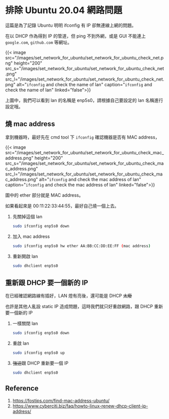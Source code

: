 # 排除 Ubuntu 20.04 網路問題


這篇是為了記錄 Ubuntu 明明 ifconfig 有 IP 卻無連線上網的問題。

在以 DHCP 作為得到 IP 的管道，但 ping 不到外網，或是 GUI 不能連上 `google.com`, `github.com` 等網址。

{{< image src="/images/set_network_for_ubuntu/set_network_for_ubuntu_check_net.png"  height="200"
          src_s="/images/set_network_for_ubuntu/set_network_for_ubuntu_check_net.png"
          src_l="/images/set_network_for_ubuntu/set_network_for_ubuntu_check_net.png"
alt="`ifconfig` and check the name of lan" caption="`ifconfig` and check the name of lan" linked="false">}}

上圖中，我們可以看到 lan 的名稱是 enp5s0，請根據自己要設定的 lan 名稱進行設定哦。

## 燒 mac address

拿到機器時，最好先在 cmd tool 下 `ifconfig` 確認機器是否有 MAC address，

{{< image src="/images/set_network_for_ubuntu/set_network_for_ubuntu_check_mac_address.png"  height="200"
          src_s="/images/set_network_for_ubuntu/set_network_for_ubuntu_check_mac_address.png"
          src_l="/images/set_network_for_ubuntu/set_network_for_ubuntu_check_mac_address.png"
alt="`ifconfig` and check the mac address of lan" caption="`ifconfig` and check the mac address of lan" linked="false">}}

圖中的 ether 部分就是 MAC address。

如果看起來是 00:11:22:33:44:55，最好自己燒一個上去。

1. 先關掉這個 lan

    ```bash
    sudo ifconfig enp5s0 down
    ```

2. 加入 mac address

    ```bash
    sudo ifconfig enp5s0 hw ether AA:BB:CC:DD:EE:FF (mac address)
    ```

3. 重新開啟 lan

    ```bash
    sudo dhclient enp5s0
    ```

## 重新跟 DHCP 要一個新的 IP

在已經確認網路線有插好，LAN 燈有亮後，還可能是 DHCP ~~太廢~~

也許是其他人亂設 static IP 造成問題，這時我們就只好重啟網路，跟 DHCP 重新要一個新的 IP

1. 一樣關閉 lan

    ```bash
    sudo ifconfig enp5s0 down
    ```

2. 重啟 lan

    ```bash
    sudo ifconfig enp5s0 up
    ```

3. ~~強迫~~跟 DHCP 重新要一個 IP

    ```bash
    sudo dhclient enp5s0
    ```

## Reference

1. https://fostips.com/find-mac-address-ubuntu/
2. https://www.cyberciti.biz/faq/howto-linux-renew-dhcp-client-ip-address/

